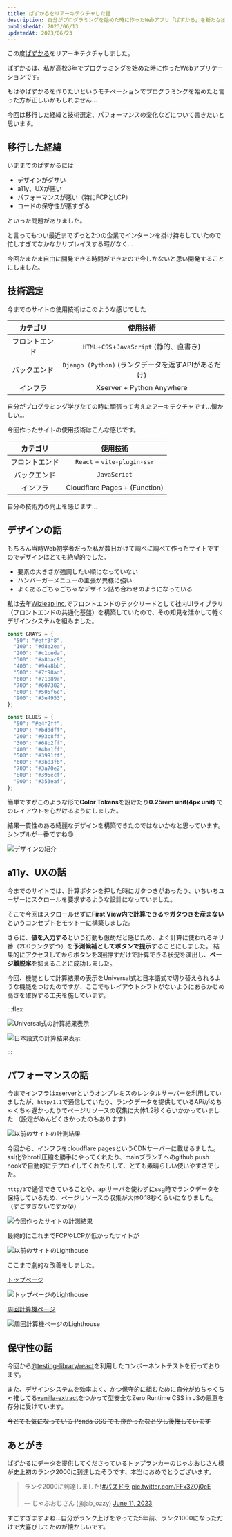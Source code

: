 ```yaml
---
title: ぱずかるをリアーキテクチャした話
description: 自分がプログラミングを始めた時に作ったWebアプリ「ぱずかる」を新たな技術スタックで一新しました。
publishedAt: 2023/06/13
updatedAt: 2023/06/23
---
```


この度[ぱずかる](https://pazcal.net)をリアーキテクチャしました。

ぱずかるは、私が高校3年でプログラミングを始めた時に作ったWebアプリケーションです。

もはやぱずかるを作りたいというモチベーションでプログラミングを始めたと言った方が正しいかもしれません...

今回は移行した経緯と技術選定、パフォーマンスの変化などについて書きたいと思います。

## 移行した経緯

いままでのぱずかるには

- デザインがダサい
- a11y、UXが悪い
- パフォーマンスが悪い（特にFCPとLCP）
- コードの保守性が悪すぎる

といった問題がありました。

と言ってもつい最近までずっと2つの企業でインターンを掛け持ちしていたので忙しすぎてなかなかリプレイスする暇がなく...

今回たまたま自由に開発できる時間ができたので今しかないと思い開発することにしました。

## 技術選定

今までのサイトの使用技術はこのような感じでした

|    カテゴリ    |                      使用技術                       |
| :------------: | :-------------------------------------------------: |
| フロントエンド |      `HTML`+`CSS`+`JavaScript` (静的、直書き)       |
|  バックエンド  | `Django (Python)` (ランクデータを返すAPIがあるだけ) |
|    インフラ    |              Xserver + Python Anywhere              |

自分がプログラミング学びたての時に頑張って考えたアーキテクチャです...懐かしい...

今回作ったサイトの使用技術はこんな感じです。

|    カテゴリ    |           使用技術            |
| :------------: | :---------------------------: |
| フロントエンド |  `React` + `vite-plugin-ssr`  |
|  バックエンド  |         `JavaScript`          |
|    インフラ    | Cloudflare Pages + (Function) |

自分の技術力の向上を感じます...

## デザインの話

もちろん当時Web初学者だった私が数日かけて調べに調べて作ったサイトですのでデザインはとても絶望的でした。

- 要素の大きさが強調したい順になっていない
- ハンバーガーメニューの主張が異様に強い
- よくあるごちゃごちゃなデザイン詰め合わせのようになっている

私は去年[Wizleap Inc.](https://wizleap.co.jp/)でフロントエンドのテックリードとして社内UIライブラリ（フロントエンドの共通化基盤）を構築していたので、その知見を活かして軽くデザインシステムを組みました。

```ts
const GRAYS = {
  "50": "#eff3f8",
  "100": "#d8e2ea",
  "200": "#c1ceda",
  "300": "#a8bac9",
  "400": "#94a8bb",
  "500": "#7f98ad",
  "600": "#71889a",
  "700": "#607382",
  "800": "#505f6c",
  "900": "#3e4953",
};

const BLUES = {
  "50": "#e4f2ff",
  "100": "#bdddff",
  "200": "#93c8ff",
  "300": "#68b2ff",
  "400": "#4ba1ff",
  "500": "#3991ff",
  "600": "#3b83f6",
  "700": "#3a70e2",
  "800": "#395ecf",
  "900": "#353eaf",
};
```

簡単ですがこのような形で**Color Tokens**を設けたり**0.25rem unit(4px unit)** でのレイアウトを心がけるようにしました。

結果一貫性のある綺麗なデザインを構築できたのではないかなと思っています。
シンプルが一番ですね🙃

![デザインの紹介](https://monica-log.s3.ap-northeast-1.amazonaws.com/blog/Frame_64.png)

## a11y、UXの話

今までのサイトでは、計算ボタンを押した時にガタつきがあったり、いちいちユーザーにスクロールを要求するような設計になっていました。

そこで今回はスクロールせずに**First View内で計算できる**や**ガタつきを産まない**というコンセプトをモットーに構築しました。

さらに、**値を入力する**という行動も億劫だと感じため、よく計算に使われるキリ番（200ランクずつ）を**予測候補としてボタンで提示**することにしました。
結果的にアクセスしてからボタンを3回押すだけで計算できる状況を演出し、**ページ離脱率**を抑えることに成功しました。

今回、機能として計算結果の表示をUniversal式と日本語式で切り替えられるような機能をつけたのですが、ここでもレイアウトシフトがないようにあらかじめ高さを確保する工夫を施しています。

:::flex

![Universal式の計算結果表示](https://monica-log.s3.ap-northeast-1.amazonaws.com/blog/ScreenCapture_2023-06-22_21.02.22.png)

![日本語式の計算結果表示](https://monica-log.s3.ap-northeast-1.amazonaws.com/blog/ScreenCapture_2023-06-22_21.02.28.png)

:::

<!-- ![Universal式の計算結果表示](https://monica-log.s3.ap-northeast-1.amazonaws.com/blog/ScreenCapture_2023-06-22_21.02.22.png) -->

<!-- ![日本語式の計算結果表示](https://monica-log.s3.ap-northeast-1.amazonaws.com/blog/ScreenCapture_2023-06-22_21.02.28.png) -->

## パフォーマンスの話

今までインフラはxserverというオンプレミスのレンタルサーバーを利用していましたが、`http/1.1`で通信していたり、ランクデータを提供しているAPiがめちゃくちゃ遅かったりでページリソースの収集に大体1.2秒くらいかかっていました
（設定がめんどくさかったのもあります）

![以前のサイトの計測結果](https://monica-log.s3.ap-northeast-1.amazonaws.com/blog/ScreenCapture_2023-06-22_20.13.00.png)

今回から、インフラをcloudflare pagesというCDNサーバーに載せるました。
ssl化やbrotil圧縮を勝手にやってくれたり、mainブランチへのgithub push hookで自動的にデプロイしてくれたりして、とても素晴らしい使いやすさでした。

`http/3`で通信できていることや、apiサーバを使わずにssg時でランクデータを保持しているため、ページリソースの収集が大体0.18秒くらいになりました。（すごすぎないですか😮）

![今回作ったサイトの計測結果](https://monica-log.s3.ap-northeast-1.amazonaws.com/blog/ScreenCapture_2023-06-22_20.14.04.png)

最終的にこれまでFCPやLCPが低かったサイトが

![以前のサイトのLighthouse](https://monica-log.s3.ap-northeast-1.amazonaws.com/blog/ScreenCapture_2023-06-22_20.10.06.png)

ここまで劇的な改善をしました。

[トップページ](https://pazcal.net/)

![トップページのLighthouse](https://monica-log.s3.ap-northeast-1.amazonaws.com/blog/ScreenCapture_2023-06-22_20.04.43.png)

[周回計算機ページ](https://pazcal.net/lap)

![周回計算機ページのLighthouse](https://monica-log.s3.ap-northeast-1.amazonaws.com/blog/ScreenCapture_2023-06-22_20.05.14.png)

## 保守性の話

今回から[@testing-library/react](https://testing-library.com/docs/react-testing-library/intro/)を利用したコンポーネントテストを行っております。

また、デザインシステムを効率よく、かつ保守的に組むために自分がめちゃくちゃ推してる[vanilla-extract](https://vanilla-extract.style/)をつかって型安全なZero Runtime CSS in JSの恩恵を存分に受けています。

~~今とても気になっている Panda CSS でも良かったなと少し後悔しています~~

## あとがき

ぱずかるにデータを提供してくださっているトップランカーの[じゃぶおじさん](https://twitter.com/jab_ozzy)様が史上初のランク2000に到達したそうです、本当におめでとうございます。

<blockquote class="twitter-tweet"><p lang="ja" dir="ltr">ランク2000に到達しました❗️<a href="https://twitter.com/hashtag/%E3%83%91%E3%82%BA%E3%83%89%E3%83%A9?src=hash&amp;ref_src=twsrc%5Etfw">#パズドラ</a> <a href="https://t.co/FFx3ZOj0cE">pic.twitter.com/FFx3ZOj0cE</a></p>&mdash; じゃぶおじさん (@jab_ozzy) <a href="https://twitter.com/jab_ozzy/status/1667903966196400129?ref_src=twsrc%5Etfw">June 11, 2023</a></blockquote> <script async src="https://platform.twitter.com/widgets.js" charset="utf-8"></script>

すごすぎますよね...自分がランク上げをやってた5年前、ランク1000になっただけで大喜びしてたのが懐かしいです。
